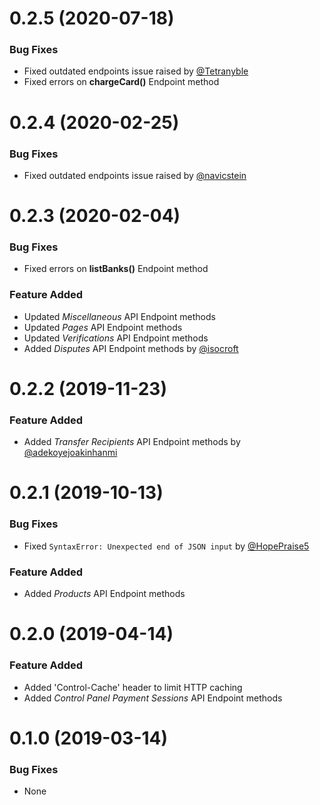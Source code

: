 <a name="0.2.5"></a>
# 0.2.5 (2020-07-18)

### Bug Fixes
- Fixed outdated endpoints issue raised by [@Tetranyble](https://github.com/Tetranyble)
- Fixed errors on **chargeCard()** Endpoint method

<a name="0.2.4"></a>
# 0.2.4 (2020-02-25)

### Bug Fixes
- Fixed outdated endpoints issue raised by [@navicstein](https://github.com/navicstein)

<a name="0.2.3"></a>
# 0.2.3 (2020-02-04)

### Bug Fixes
- Fixed errors on **listBanks()** Endpoint method 

### Feature Added
- Updated _Miscellaneous_ API Endpoint methods
- Updated _Pages_ API Endpoint methods
- Updated _Verifications_ API Endpoint methods
- Added _Disputes_ API Endpoint methods by [@isocroft](https://github.com/isocroft)

<a name="0.2.2"></a>
# 0.2.2 (2019-11-23)

### Feature Added
- Added _Transfer Recipients_ API Endpoint methods by [@adekoyejoakinhanmi](https://github.com/adekoyejoakinhanmi)

<a name="0.2.1"></a>
# 0.2.1 (2019-10-13)

### Bug Fixes
- Fixed `SyntaxError: Unexpected end of JSON input` by [@HopePraise5](https://github.com/HopePraise5)

### Feature Added
- Added _Products_ API Endpoint methods

<a name="0.2.0"></a>
# 0.2.0 (2019-04-14)

### Feature Added
- Added 'Control-Cache' header to limit HTTP caching
- Added _Control Panel Payment Sessions_ API Endpoint methods

<a name="0.1.0"></a>
# 0.1.0 (2019-03-14)

### Bug Fixes
- None
